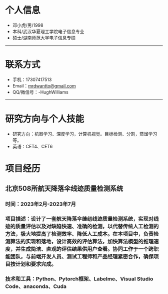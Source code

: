 # 个人信息

 - 邓小虎/男/1998 
 - 本科/武汉华夏理工学院电子信息专业
 - 硕士/湖南师范大学电子信息专硕  
 
---
# 联系方式

- 手机：17307417513 
- Email：mrdwantto@gmail.com 
- QQ/微信号：-HughWilliams

---
# 研究方向与个人技能

- 研究方向：机器学习、深度学习，计算机视觉。目标检测、分割，蒸馏学习等。
- 英语：CET4、CET6

# 项目经历

## 北京508所航天降落伞线迹质量检测系统 
### 时间：2023年2月-2023年7月
### 项目描述：设计了一套航天降落伞缝纫线迹质量检测系统，实现对线迹的质量评估以及对缺陷快速、准确的检测，以代替传统人工检测的方法，极大地提高了检测效率、降低人工成本。在本项目中，负责检测算法的实现和落地，设计高效的评估算法，加快算法模型的推理速度，并生成简洁、直观的评估结果供用户查看。协同工作于一个跨职能团队，与前端开发人员、测试工程师和产品经理紧密合作，确保项目按计划和要求完成。
### 技术和工具：Python、Pytorch框架、Labelme、Visual Studio Code、anaconda、Cuda



